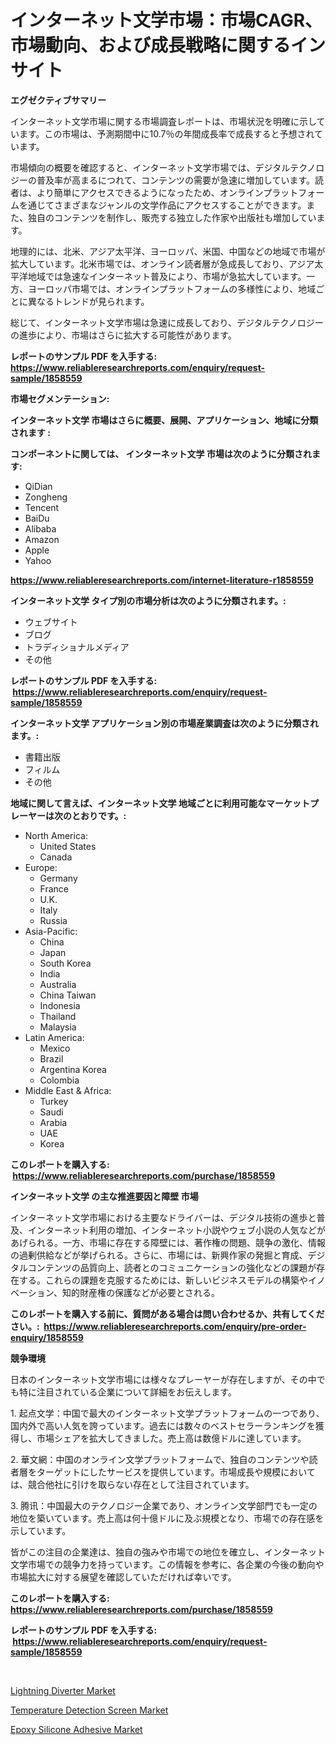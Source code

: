 <p><h1>インターネット文学市場：市場CAGR、市場動向、および成長戦略に関するインサイト</h1></p><p><strong>エグゼクティブサマリー</strong></p>
<p><p>インターネット文学市場に関する市場調査レポートは、市場状況を明確に示しています。この市場は、予測期間中に10.7％の年間成長率で成長すると予想されています。</p><p>市場傾向の概要を確認すると、インターネット文学市場では、デジタルテクノロジーの普及率が高まるにつれて、コンテンツの需要が急速に増加しています。読者は、より簡単にアクセスできるようになったため、オンラインプラットフォームを通じてさまざまなジャンルの文学作品にアクセスすることができます。また、独自のコンテンツを制作し、販売する独立した作家や出版社も増加しています。</p><p>地理的には、北米、アジア太平洋、ヨーロッパ、米国、中国などの地域で市場が拡大しています。北米市場では、オンライン読者層が急成長しており、アジア太平洋地域では急速なインターネット普及により、市場が急拡大しています。一方、ヨーロッパ市場では、オンラインプラットフォームの多様性により、地域ごとに異なるトレンドが見られます。</p><p>総じて、インターネット文学市場は急速に成長しており、デジタルテクノロジーの進歩により、市場はさらに拡大する可能性があります。</p></p>
<p><strong>レポートのサンプル PDF を入手する: <a href="https://www.reliableresearchreports.com/enquiry/request-sample/1858559">https://www.reliableresearchreports.com/enquiry/request-sample/1858559</a></strong></p>
<p><strong>市場セグメンテーション:</strong></p>
<p><strong> インターネット文学 市場はさらに概要、展開、アプリケーション、地域に分類されます :</strong></p>
<p><strong>コンポーネントに関しては、 インターネット文学 市場は次のように分類されます: &nbsp;</strong></p>
<p><ul><li>QiDian</li><li>Zongheng</li><li>Tencent</li><li>BaiDu</li><li>Alibaba</li><li>Amazon</li><li>Apple</li><li>Yahoo</li></ul></p>
<p><strong><a href="https://www.reliableresearchreports.com/internet-literature-r1858559">https://www.reliableresearchreports.com/internet-literature-r1858559</a></strong></p>
<p><strong> インターネット文学 タイプ別の市場分析は次のように分類されます。:</strong></p>
<p><ul><li>ウェブサイト</li><li>ブログ</li><li>トラディショナルメディア</li><li>その他</li></ul></p>
<p><strong>レポートのサンプル PDF を入手する: &nbsp;<a href="https://www.reliableresearchreports.com/enquiry/request-sample/1858559">https://www.reliableresearchreports.com/enquiry/request-sample/1858559</a></strong></p>
<p><strong> インターネット文学 アプリケーション別の市場産業調査は次のように分類されます。:</strong></p>
<p><ul><li>書籍出版</li><li>フィルム</li><li>その他</li></ul></p>
<p><strong>地域に関して言えば、インターネット文学 地域ごとに利用可能なマーケットプレーヤーは次のとおりです。:</strong></p>
<p><ul>
    <li>
        North America:
        <ul>
            <li>United States</li>
            <li>Canada</li>
        </ul>
    </li>
    <li>
        Europe:
        <ul>
            <li>Germany</li>
            <li>France</li>
            <li>U.K.</li>
            <li>Italy</li>
            <li>Russia</li>
        </ul>
    </li>
    <li>
        Asia-Pacific:
        <ul>
            <li>China</li>
            <li>Japan</li>
            <li>South Korea</li>
            <li>India</li>
            <li>Australia</li>
            <li>China Taiwan</li>
            <li>Indonesia</li>
            <li>Thailand</li>
            <li>Malaysia</li>
        </ul>
    </li>
    <li>
        Latin America:
        <ul>
            <li>Mexico</li>
            <li>Brazil</li>
            <li>Argentina Korea</li>
            <li>Colombia</li>
        </ul>
    </li>
    <li>
        Middle East & Africa:
        <ul>
            <li>Turkey</li>
            <li>Saudi</li>
            <li>Arabia</li>
            <li>UAE</li>
            <li>Korea</li>
        </ul>
    </li>
    </ul></p>
<p><strong>このレポートを購入する: &nbsp;<a href="https://www.reliableresearchreports.com/purchase/1858559">https://www.reliableresearchreports.com/purchase/1858559</a></strong></p>
<p><strong>インターネット文学 の主な推進要因と障壁 市場</strong></p>
<p><p>インターネット文学市場における主要なドライバーは、デジタル技術の進歩と普及、インターネット利用の増加、インターネット小説やウェブ小説の人気などがあげられる。一方、市場に存在する障壁には、著作権の問題、競争の激化、情報の過剰供給などが挙げられる。さらに、市場には、新興作家の発掘と育成、デジタルコンテンツの品質向上、読者とのコミュニケーションの強化などの課題が存在する。これらの課題を克服するためには、新しいビジネスモデルの構築やイノベーション、知的財産権の保護などが必要とされる。</p></p>
<p><strong>このレポートを購入する前に、質問がある場合は問い合わせるか、共有してください。:&nbsp; <a href="https://www.reliableresearchreports.com/enquiry/pre-order-enquiry/1858559">https://www.reliableresearchreports.com/enquiry/pre-order-enquiry/1858559</a></strong></p>
<p><strong>競争環境</strong></p>
<p><p>日本のインターネット文学市場には様々なプレーヤーが存在しますが、その中でも特に注目されている企業について詳細をお伝えします。</p><p>1. 起点文学：中国で最大のインターネット文学プラットフォームの一つであり、国内外で高い人気を誇っています。過去には数々のベストセラーランキングを獲得し、市場シェアを拡大してきました。売上高は数億ドルに達しています。</p><p>2. 華文網：中国のオンライン文学プラットフォームで、独自のコンテンツや読者層をターゲットにしたサービスを提供しています。市場成長や規模においては、競合他社に引けを取らない存在として注目されています。</p><p>3. 腾讯：中国最大のテクノロジー企業であり、オンライン文学部門でも一定の地位を築いています。売上高は何十億ドルに及ぶ規模となり、市場での存在感を示しています。</p><p>皆がこの注目の企業達は、独自の強みや市場での地位を確立し、インターネット文学市場での競争力を持っています。この情報を参考に、各企業の今後の動向や市場拡大に対する展望を確認していただければ幸いです。</p></p>
<p><strong>このレポートを購入する: &nbsp; <a href="https://www.reliableresearchreports.com/purchase/1858559">https://www.reliableresearchreports.com/purchase/1858559</a></strong></p>
<p><strong>レポートのサンプル PDF を入手する: &nbsp;<a href="https://www.reliableresearchreports.com/enquiry/request-sample/1858559">https://www.reliableresearchreports.com/enquiry/request-sample/1858559</a></strong><strong></strong></p>
<p>&nbsp;</p>
<p><p><a href="https://www.linkedin.com/pulse/analyzing-lightning-diverter-market-global-industry-perspective-ojnxe?trackingId=RNPCCKKQeo1tJ6fBOLfyLw%3D%3D">Lightning Diverter Market</a></p><p><a href="https://www.linkedin.com/pulse/analyzing-temperature-detection-screen-market-global-industry-jf7pe?trackingId=uN6HvhNjPkhHAGObwxkNgA%3D%3D">Temperature Detection Screen Market</a></p><p><a href="https://issuu.com/reportprime-2/docs/epoxy-silicone-adhesive-market-size-2030.pptx">Epoxy Silicone Adhesive Market</a></p></p>
